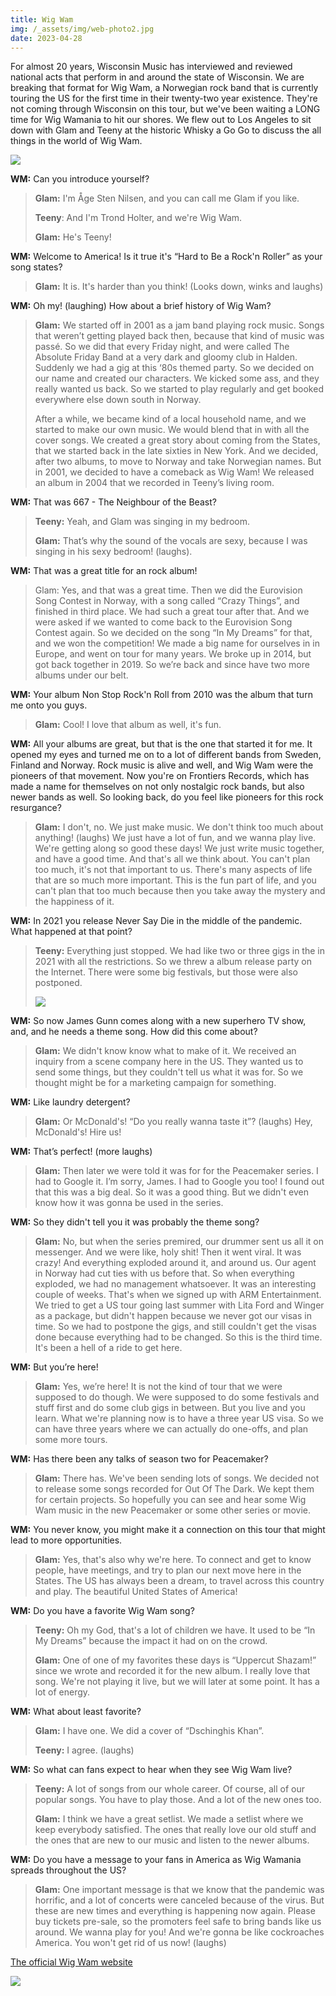 ```yaml
---
title: Wig Wam
img: /_assets/img/web-photo2.jpg
date: 2023-04-28
---
```

For almost 20 years, Wisconsin Music has interviewed and reviewed national acts that perform in and around the state of Wisconsin. We are breaking that format for Wig Wam, a Norwegian rock band that is currently touring the US for the first time in their twenty-two year existence. They're not coming through Wisconsin on this tour, but we've been waiting a LONG time for Wig Wamania to hit our shores. We flew out to Los Angeles to sit down with Glam and Teeny at the historic Whisky a Go Go to discuss the all things in the world of Wig Wam.

![](/_assets/img/dsc_4512_edited-1.jpg)

**WM:** Can you introduce yourself?

> **Glam:**  I'm Åge Sten Nilsen, and you can call me Glam if you like.
>
> **Teeny**:  And I'm Trond Holter, and we're Wig Wam.
>
> **Glam:**  He's Teeny!

**WM:**  Welcome to America!  Is it true it's “Hard to Be a Rock'n Roller” as your song states?

> **Glam:**  It is. It's harder than you think! (Looks down, winks and laughs)

**WM:** Oh my!  (laughing)  How about a brief history of Wig Wam?

> **Glam:**  We started off in 2001 as a jam band playing rock music. Songs that weren’t getting played back then, because that kind of music was passé. So we did that every Friday night, and were called The Absolute Friday Band at a very dark and gloomy club in Halden. Suddenly we had a gig at this ‘80s themed party. So we decided on our name and created our characters. We kicked some ass, and they really wanted us back. So we started to play regularly and get booked everywhere else down south in Norway.
>
> After a while, we became kind of a local household name, and we started to make our own music. We would blend that in with all the cover songs. We created a great story about coming from the States, that we started back in the late sixties in New York. And we decided, after two albums, to move to Norway and take Norwegian names. But in 2001, we decided to have a comeback as Wig Wam!  We released an album in 2004 that we recorded in Teeny’s living room.

**WM:** That was 667 - The Neighbour of the Beast?

> **Teeny:**  Yeah, and Glam was singing in my bedroom.
>
> **Glam:**  That’s why the sound of the vocals are sexy, because I was singing in his sexy bedroom!  (laughs).

**WM:**  That was a great title for an rock album!

> Glam:  Yes, and that was a great time. Then we did the Eurovision Song Contest in Norway, with a song called “Crazy Things”, and finished in third place. We had such a great tour after that. And we were asked if we wanted to come back to the Eurovision Song Contest again. So we decided on the song “In My Dreams” for that, and we won the competition!  We made a big name for ourselves in in Europe, and went on tour for many years. We broke up in 2014, but got back together in 2019. So we’re back and since have two more albums under our belt.

**WM:**  Your album Non Stop Rock'n Roll from 2010 was the album that turn me onto you guys.

> **Glam:**  Cool!  I love that album as well, it's fun.

**WM:**  All your albums are great, but that is the one that started it for me. It opened my eyes and turned me on to a lot of different bands from Sweden, Finland and Norway. Rock music is alive and well, and Wig Wam were the pioneers of that movement. Now you're on Frontiers Records, which has made a name for themselves on not only nostalgic rock bands, but also newer bands as well. So looking back, do you feel like pioneers for this rock resurgance?

> **Glam:**  I don't, no. We just make music. We don't think too much about anything! (laughs)  We just have a lot of fun, and we wanna play live. We're getting along so good these days!  We just write music together, and have a good time. And that's all we think about. You can't plan too much, it's not that important to us. There's many aspects of life that are so much more important. This is the fun part of life, and you can't plan that too much because then you take away the mystery and the happiness of it.

**WM:**  In 2021 you release Never Say Die in the middle of the pandemic. What happened at that point?  

> **Teeny:**  Everything just stopped. We had like two or three gigs in the in 2021 with all the restrictions. So we threw a album release party on the Internet. There were some big festivals, but those were also postponed. 
>
> ![](/_assets/img/wig-wam-live1.jpg)

**WM:**  So now James Gunn comes along with a new superhero TV show, and, and he needs a theme song. How did this come about?

> **Glam:**  We didn't know know what to make of it. We received an inquiry from a scene company here in the US. They wanted us to send some things, but they couldn't tell us what it was for. So we thought might be for a marketing campaign for something.

**WM:**  Like laundry detergent?

> **Glam:**  Or McDonald's!  “Do you really wanna taste it”?  (laughs)  Hey, McDonald's!  Hire us!

**WM:**  That’s perfect!  (more laughs)

> **Glam:**  Then later we were told it was for for the Peacemaker series. I had to Google it. I’m sorry, James. I had to Google you too!  I found out that this was a big deal. So it was a good thing. But we didn't even know how it was gonna be used in the series.

**WM:**  So they didn't tell you it was probably the theme song?

> **Glam:**  No, but when the series premired, our drummer sent us all it on messenger. And we were like, holy shit!  Then it went viral. It was crazy!  And everything exploded around it, and around us. Our agent in Norway had cut ties with us before that. So when everything exploded, we had no management whatsoever. It was an interesting couple of weeks. That's when we signed up with ARM Entertainment. We tried to get a US tour going last summer with Lita Ford and Winger as a package, but didn't happen because we never got our visas in time. So we had to postpone the gigs, and still couldn't get the visas done because everything had to be changed. So this is the third time. It's been a hell of a ride to get here. 

**WM:**  But you’re here!

> **Glam:**  Yes, we’re here!  It is not the kind of tour that we were supposed to do though. We were supposed to do some festivals and stuff first and do some club gigs in between. But you live and you learn. What we're planning now is to have a three year US visa. So we can have three years where we can actually do one-offs, and plan some more tours.

**WM:**  Has there been any talks of season two for Peacemaker?

> **Glam:**  There has. We've been sending lots of songs. We decided not to release some songs recorded for Out Of The Dark. We kept them for certain projects. So hopefully you can see and hear some Wig Wam music in the new Peacemaker  or some other series or movie.

**WM:**  You never know, you might make it a connection on this tour that might lead to more opportunities. 

> **Glam:**  Yes, that's also why we're here. To connect and get to know people, have meetings, and try to plan our next move here in the States. The US has always been a dream, to travel across this country and play. The beautiful United States of America!

**WM:**  Do you have a favorite Wig Wam song?

> **Teeny:**  Oh my God, that's a lot of children we have. It used to be “In My Dreams” because the impact it had on on the crowd. 
>
> **Glam:**  One of one of my favorites these days is “Uppercut Shazam!” since we wrote and recorded it for the new album. I really love that song. We're not playing it live, but we will later at some point. It has a lot of energy.

**WM:**  What about least favorite?

> **Glam:**  I have one. We did a cover of “Dschinghis Khan”.
>
> **Teeny:**  I agree. (laughs)

**WM:**  So what can fans expect to hear when they see Wig Wam live?

> **Teeny:**  A lot of songs from our whole career. Of course, all of our popular songs. You have to play those. And a lot of the new ones too.
>
> **Glam:**  I think we have a great setlist. We made a setlist where we keep everybody satisfied. The ones that really love our old stuff and the ones that are new to our music and listen to the newer albums.

**WM:**  Do you have a message to your fans in America as Wig Wamania spreads throughout the US?

> **Glam:**  One important message is that we know that the pandemic was horrific, and a lot of concerts were canceled because of the virus. But these are new times and everything is happening now again. Please buy tickets pre-sale, so the promoters feel safe to bring bands like us around. We wanna play for you!  And we're gonna be like cockroaches America. You won't get rid of us now!  (laughs)

[The official Wig Wam website](https://www.wigwamofficial.com/)

![](/_assets/img/wig-wam-fankort.jpg)